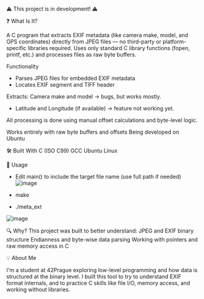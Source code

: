 ⚠️ This project is in development! ⚠️ 



❓ What Is It?

A C program that extracts EXIF metadata (like camera make, model, and GPS coordinates) directly from JPEG files — no third-party or platform-specific libraries required.
Uses only standard C library functions (fopen, printf, etc.) and processes files as raw byte buffers.

Functionality
- Parses JPEG files for embedded EXIF metadata
- Locates EXIF segment and TIFF header

Extracts: 
 Camera make and model -> bugs, but works mostly.
- Latitude and Longitude (if available) -> feature not working yet.

All processing is done using manual offset calculations and byte-level logic.

Works entirely with raw byte buffers and offsets
Being developed on Ubuntu

🛠️ Built With
C (ISO C99)
GCC
Ubuntu Linux

📂 Usage
- Edit main() to include the target file name (use full path if needed)
![image](https://github.com/user-attachments/assets/1b0eba3c-0df3-4a34-8a2c-43e1d7c88602)

- make 
- ./meta_ext

![image](https://github.com/user-attachments/assets/491b37b5-b4d1-4cf4-ad33-a4f7a5487e5a)

🔍 Why?
This project was built to better understand:
JPEG and EXIF binary structure
Endianness and byte-wise data parsing
Working with pointers and raw memory access in C

💡 About Me

I'm a student at 42Prague exploring low-level programming and how data is structured at the binary level. I built this tool to try to understand EXIF format internals, and to practice C skills like file I/O, memory access, and working without libraries.
